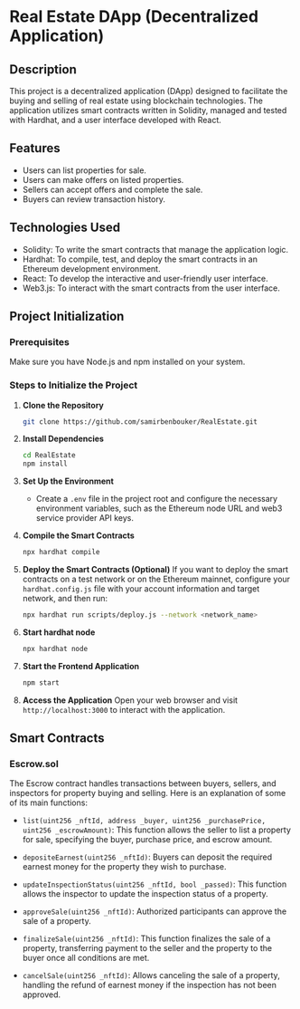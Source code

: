 # Real Estate DApp (Decentralized Application)

## Description
This project is a decentralized application (DApp) designed to facilitate the buying and selling of real estate using blockchain technologies. The application utilizes smart contracts written in Solidity, managed and tested with Hardhat, and a user interface developed with React.

## Features
- Users can list properties for sale.
- Users can make offers on listed properties.
- Sellers can accept offers and complete the sale.
- Buyers can review transaction history.

## Technologies Used
- Solidity: To write the smart contracts that manage the application logic.
- Hardhat: To compile, test, and deploy the smart contracts in an Ethereum development environment.
- React: To develop the interactive and user-friendly user interface.
- Web3.js: To interact with the smart contracts from the user interface.

## Project Initialization

### Prerequisites
Make sure you have Node.js and npm installed on your system.

### Steps to Initialize the Project

1. **Clone the Repository**
   ```bash
   git clone https://github.com/samirbenbouker/RealEstate.git
   ```

2. **Install Dependencies**
   ```bash
   cd RealEstate
   npm install
   ```

3. **Set Up the Environment**
   - Create a `.env` file in the project root and configure the necessary environment variables, such as the Ethereum node URL and web3 service provider API keys.

4. **Compile the Smart Contracts**
   ```bash
   npx hardhat compile
   ```

5. **Deploy the Smart Contracts (Optional)**
   If you want to deploy the smart contracts on a test network or on the Ethereum mainnet, configure your `hardhat.config.js` file with your account information and target network, and then run:
   ```bash
   npx hardhat run scripts/deploy.js --network <network_name>
   ```

6. **Start hardhat node**
   ```bash
   npx hardhat node
   ```

7. **Start the Frontend Application**
   ```bash
   npm start
   ```

7. **Access the Application**
   Open your web browser and visit `http://localhost:3000` to interact with the application.

## Smart Contracts

### Escrow.sol

The Escrow contract handles transactions between buyers, sellers, and inspectors for property buying and selling. Here is an explanation of some of its main functions:

- `list(uint256 _nftId, address _buyer, uint256 _purchasePrice, uint256 _escrowAmount)`: This function allows the seller to list a property for sale, specifying the buyer, purchase price, and escrow amount.

- `depositeEarnest(uint256 _nftId)`: Buyers can deposit the required earnest money for the property they wish to purchase.

- `updateInspectionStatus(uint256 _nftId, bool _passed)`: This function allows the inspector to update the inspection status of a property.

- `approveSale(uint256 _nftId)`: Authorized participants can approve the sale of a property.

- `finalizeSale(uint256 _nftId)`: This function finalizes the sale of a property, transferring payment to the seller and the property to the buyer once all conditions are met.

- `cancelSale(uint256 _nftId)`: Allows canceling the sale of a property, handling the refund of earnest money if the inspection has not been approved.

